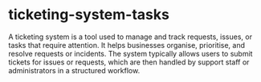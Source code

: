 # ticketing-system-tasks
A ticketing system is a tool used to manage and track requests, issues, or tasks that require attention. It helps businesses organise, prioritise, and resolve requests or incidents. The system typically allows users to submit tickets for issues or requests, which are then handled by support staff or administrators in a structured workflow.
